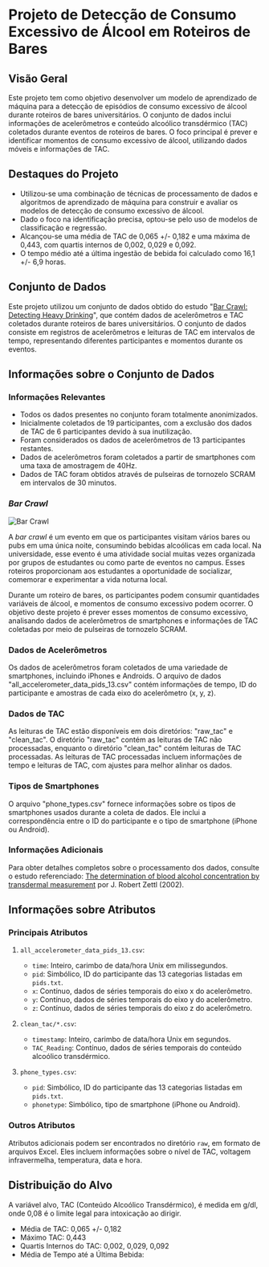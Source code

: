 # Projeto de Detecção de Consumo Excessivo de Álcool em Roteiros de Bares

## Visão Geral

Este projeto tem como objetivo desenvolver um modelo de aprendizado de máquina para a detecção de episódios de consumo excessivo de álcool durante roteiros de bares universitários. O conjunto de dados inclui informações de acelerômetros e conteúdo alcoólico transdérmico (TAC) coletados durante eventos de roteiros de bares. O foco principal é prever e identificar momentos de consumo excessivo de álcool, utilizando dados móveis e informações de TAC.

## Destaques do Projeto

- Utilizou-se uma combinação de técnicas de processamento de dados e algoritmos de aprendizado de máquina para construir e avaliar os modelos de detecção de consumo excessivo de álcool.
- Dado o foco na identificação precisa, optou-se pelo uso de modelos de classificação e regressão.
- Alcançou-se uma média de TAC de 0,065 +/- 0,182 e uma máxima de 0,443, com quartis internos de 0,002, 0,029 e 0,092.
- O tempo médio até a última ingestão de bebida foi calculado como 16,1 +/- 6,9 horas.

## Conjunto de Dados

Este projeto utilizou um conjunto de dados obtido do estudo "[Bar Crawl: Detecting Heavy Drinking](https://doi.org/10.24432/C5TK6G)", que contém dados de acelerômetros e TAC coletados durante roteiros de bares universitários. O conjunto de dados consiste em registros de acelerômetros e leituras de TAC em intervalos de tempo, representando diferentes participantes e momentos durante os eventos.

## Informações sobre o Conjunto de Dados

### Informações Relevantes

- Todos os dados presentes no conjunto foram totalmente anonimizados.
- Inicialmente coletados de 19 participantes, com a exclusão dos dados de TAC de 6 participantes devido à sua inutilização.
- Foram considerados os dados de acelerômetros de 13 participantes restantes.
- Dados de acelerômetros foram coletados a partir de smartphones com uma taxa de amostragem de 40Hz.
- Dados de TAC foram obtidos através de pulseiras de tornozelo SCRAM em intervalos de 30 minutos.

### *Bar Crawl*

![Bar Crawl](https://www.chicagomag.com/wp-content/archive/Chicago-Magazine/December-2018/A-Celebration-of-Winter/Go-on-the-Ultimate-Indoor-Bar-Crawl/map2.png)

A *bar crawl* é um evento em que os participantes visitam vários bares ou pubs em uma única noite, consumindo bebidas alcoólicas em cada local. Na universidade, esse evento é uma atividade social muitas vezes organizada por grupos de estudantes ou como parte de eventos no campus. Esses roteiros proporcionam aos estudantes a oportunidade de socializar, comemorar e experimentar a vida noturna local.

Durante um roteiro de bares, os participantes podem consumir quantidades variáveis de álcool, e momentos de consumo excessivo podem ocorrer. O objetivo deste projeto é prever esses momentos de consumo excessivo, analisando dados de acelerômetros de smartphones e informações de TAC coletadas por meio de pulseiras de tornozelo SCRAM.

### Dados de Acelerômetros

Os dados de acelerômetros foram coletados de uma variedade de smartphones, incluindo iPhones e Androids. O arquivo de dados "all_accelerometer_data_pids_13.csv" contém informações de tempo, ID do participante e amostras de cada eixo do acelerômetro (x, y, z).

### Dados de TAC

As leituras de TAC estão disponíveis em dois diretórios: "raw_tac" e "clean_tac". O diretório "raw_tac" contém as leituras de TAC não processadas, enquanto o diretório "clean_tac" contém leituras de TAC processadas. As leituras de TAC processadas incluem informações de tempo e leituras de TAC, com ajustes para melhor alinhar os dados.

### Tipos de Smartphones

O arquivo "phone_types.csv" fornece informações sobre os tipos de smartphones usados durante a coleta de dados. Ele inclui a correspondência entre o ID do participante e o tipo de smartphone (iPhone ou Android).

### Informações Adicionais

Para obter detalhes completos sobre o processamento dos dados, consulte o estudo referenciado: [The determination of blood alcohol concentration by transdermal measurement](https://www.scramsystems.com/images/uploads/general/research/the-determination-of-blood-alcohol-concentrationby-transdermal-measurement.pdf) por J. Robert Zettl (2002).

## Informações sobre Atributos

### Principais Atributos

1. `all_accelerometer_data_pids_13.csv`:
   - `time`: Inteiro, carimbo de data/hora Unix em milissegundos.
   - `pid`: Simbólico, ID do participante das 13 categorias listadas em `pids.txt`.
   - `x`: Contínuo, dados de séries temporais do eixo x do acelerômetro.
   - `y`: Contínuo, dados de séries temporais do eixo y do acelerômetro.
   - `z`: Contínuo, dados de séries temporais do eixo z do acelerômetro.

2. `clean_tac/*.csv`:
   - `timestamp`: Inteiro, carimbo de data/hora Unix em segundos.
   - `TAC_Reading`: Contínuo, dados de séries temporais do conteúdo alcoólico transdérmico.

3. `phone_types.csv`:
   - `pid`: Simbólico, ID do participante das 13 categorias listadas em `pids.txt`.
   - `phonetype`: Simbólico, tipo de smartphone (iPhone ou Android).

### Outros Atributos

Atributos adicionais podem ser encontrados no diretório `raw`, em formato de arquivos Excel. Eles incluem informações sobre o nível de TAC, voltagem infravermelha, temperatura, data e hora.

## Distribuição do Alvo

A variável alvo, TAC (Conteúdo Alcoólico Transdérmico), é medida em g/dl, onde 0,08 é o limite legal para intoxicação ao dirigir.
- Média de TAC: 0,065 +/- 0,182
- Máximo TAC: 0,443
- Quartis Internos do TAC: 0,002, 0,029, 0,092
- Média de Tempo até a Última Bebida: 


